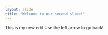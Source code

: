```yaml
---
layout: slide
title: "Welcome to our second slide!"
---
```

This is my new edit
Use the left arrow to go back!

